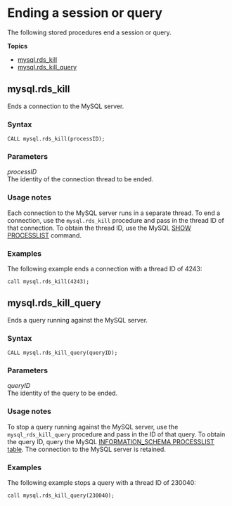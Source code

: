 # Ending a session or query<a name="mysql-stored-proc-ending"></a>

The following stored procedures end a session or query\.

**Topics**
+ [mysql\.rds\_kill](#mysql_rds_kill)
+ [mysql\.rds\_kill\_query](#mysql_rds_kill_query)

## mysql\.rds\_kill<a name="mysql_rds_kill"></a>

Ends a connection to the MySQL server\.

### Syntax<a name="mysql_rds_kill-syntax"></a>

 

```
CALL mysql.rds_kill(processID);
```

### Parameters<a name="mysql_rds_kill-parameters"></a>

 *processID*   
The identity of the connection thread to be ended\.

### Usage notes<a name="mysql_rds_kill-usage-notes"></a>

Each connection to the MySQL server runs in a separate thread\. To end a connection, use the `mysql.rds_kill` procedure and pass in the thread ID of that connection\. To obtain the thread ID, use the MySQL [SHOW PROCESSLIST](https://dev.mysql.com/doc/refman/8.0/en/show-processlist.html) command\.

### Examples<a name="mysql_rds_kill-examples"></a>

The following example ends a connection with a thread ID of 4243:

```
call mysql.rds_kill(4243);
```

## mysql\.rds\_kill\_query<a name="mysql_rds_kill_query"></a>

Ends a query running against the MySQL server\.

### Syntax<a name="mysql_rds_kill_query-syntax"></a>

 

```
CALL mysql.rds_kill_query(queryID);
```

### Parameters<a name="mysql_rds_kill_query-parameters"></a>

 *queryID*   
The identity of the query to be ended\.

### Usage notes<a name="mysql_rds_kill_query-usage-notes"></a>

To stop a query running against the MySQL server, use the `mysql_rds_kill_query` procedure and pass in the ID of that query\. To obtain the query ID, query the MySQL [INFORMATION\_SCHEMA PROCESSLIST table](https://dev.mysql.com/doc/refman/8.0/en/information-schema-processlist-table.html)\. The connection to the MySQL server is retained\. 

### Examples<a name="mysql_rds_kill_query-examples"></a>

The following example stops a query with a thread ID of 230040:

```
call mysql.rds_kill_query(230040);
```
